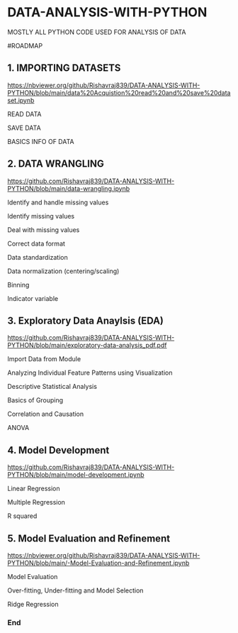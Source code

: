 # DATA-ANALYSIS-WITH-PYTHON

MOSTLY ALL PYTHON CODE USED FOR ANALYSIS OF DATA

#ROADMAP

## 1. IMPORTING DATASETS 

 https://nbviewer.org/github/Rishavraj839/DATA-ANALYSIS-WITH-PYTHON/blob/main/data%20Acquistion%20read%20and%20save%20dataset.ipynb
  
  READ DATA
  
  SAVE DATA
  
  BASICS INFO OF DATA


## 2. DATA WRANGLING

https://github.com/Rishavraj839/DATA-ANALYSIS-WITH-PYTHON/blob/main/data-wrangling.ipynb

Identify and handle missing values


Identify missing values


Deal with missing values


Correct data format


Data standardization


Data normalization (centering/scaling)


Binning


Indicator variable


## 3. Exploratory Data Anaylsis (EDA)

  https://github.com/Rishavraj839/DATA-ANALYSIS-WITH-PYTHON/blob/main/exploratory-data-analysis_pdf.pdf

Import Data from Module

Analyzing Individual Feature Patterns using Visualization

Descriptive Statistical Analysis

Basics of Grouping

Correlation and Causation

ANOVA

## 4.  Model Development

https://github.com/Rishavraj839/DATA-ANALYSIS-WITH-PYTHON/blob/main/model-development.ipynb


Linear Regression

Multiple Regression

R squared

## 5. Model Evaluation and Refinement


https://nbviewer.org/github/Rishavraj839/DATA-ANALYSIS-WITH-PYTHON/blob/main/-Model-Evaluation-and-Refinement.ipynb

Model Evaluation

Over-fitting, Under-fitting and Model Selection

Ridge Regression

### End
